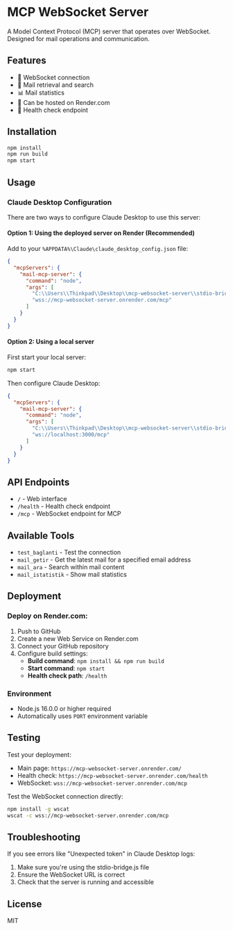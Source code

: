 # MCP WebSocket Server

A Model Context Protocol (MCP) server that operates over WebSocket. Designed for mail operations and communication.

## Features

- 🔌 WebSocket connection
- 📧 Mail retrieval and search
- 📊 Mail statistics
- 🚀 Can be hosted on Render.com
- 🏥 Health check endpoint

## Installation

```bash
npm install
npm run build
npm start
```

## Usage

### Claude Desktop Configuration

There are two ways to configure Claude Desktop to use this server:

#### Option 1: Using the deployed server on Render (Recommended)

Add to your `%APPDATA%\Claude\claude_desktop_config.json` file:

```json
{
  "mcpServers": {
    "mail-mcp-server": {
      "command": "node",
      "args": [
        "C:\\Users\\Thinkpad\\Desktop\\mcp-websocket-server\\stdio-bridge.js",
        "wss://mcp-websocket-server.onrender.com/mcp"
      ]
    }
  }
}
```

#### Option 2: Using a local server

First start your local server:
```bash
npm start
```

Then configure Claude Desktop:
```json
{
  "mcpServers": {
    "mail-mcp-server": {
      "command": "node",
      "args": [
        "C:\\Users\\Thinkpad\\Desktop\\mcp-websocket-server\\stdio-bridge.js",
        "ws://localhost:3000/mcp"
      ]
    }
  }
}
```

## API Endpoints

- `/` - Web interface
- `/health` - Health check endpoint
- `/mcp` - WebSocket endpoint for MCP

## Available Tools

- `test_baglanti` - Test the connection
- `mail_getir` - Get the latest mail for a specified email address
- `mail_ara` - Search within mail content
- `mail_istatistik` - Show mail statistics

## Deployment

### Deploy on Render.com:

1. Push to GitHub
2. Create a new Web Service on Render.com
3. Connect your GitHub repository
4. Configure build settings:
   - **Build command**: `npm install && npm run build`
   - **Start command**: `npm start`
   - **Health check path**: `/health`

### Environment

- Node.js 16.0.0 or higher required
- Automatically uses `PORT` environment variable

## Testing

Test your deployment:
- Main page: `https://mcp-websocket-server.onrender.com/`
- Health check: `https://mcp-websocket-server.onrender.com/health`
- WebSocket: `wss://mcp-websocket-server.onrender.com/mcp`

Test the WebSocket connection directly:
```bash
npm install -g wscat
wscat -c wss://mcp-websocket-server.onrender.com/mcp
```

## Troubleshooting

If you see errors like "Unexpected token" in Claude Desktop logs:
1. Make sure you're using the stdio-bridge.js file
2. Ensure the WebSocket URL is correct
3. Check that the server is running and accessible

## License

MIT
